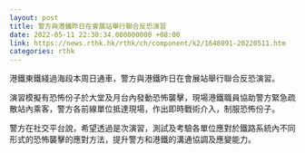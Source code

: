 ```yaml
---
layout: post
title: 警方與港鐵昨日在會展站舉行聯合反恐演習
date: 2022-05-11 22:30:34.000000000 +08:00
link: https://news.rthk.hk/rthk/ch/component/k2/1648091-20220511.htm
categories: rthk
---
```


港鐵東鐵綫過海段本周日通車，警方與港鐵昨日在會展站舉行聯合反恐演習。

演習模擬有恐怖份子於大堂及月台內發動恐怖襲擊，現場港鐵職員協助警方緊急疏散站內乘客，警方各前線單位抵達現場，作出即時戰術介入，制服恐怖份子。

警方在社交平台說，希望透過是次演習，測試及考驗各單位應對於鐵路系統內不同形式的恐怖襲擊的應對方法，提升警方和港鐵的溝通協調及應變能力。
